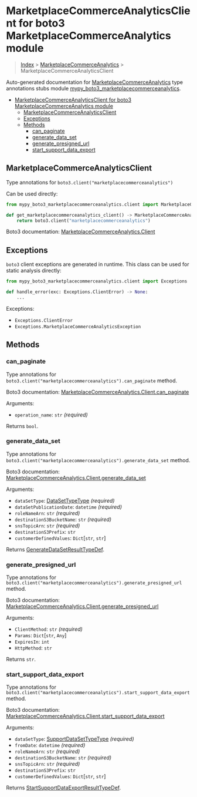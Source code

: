 # MarketplaceCommerceAnalyticsClient for boto3 MarketplaceCommerceAnalytics module

> [Index](..) > [MarketplaceCommerceAnalytics](.) >
> MarketplaceCommerceAnalyticsClient

Auto-generated documentation for
[MarketplaceCommerceAnalytics](https://boto3.amazonaws.com/v1/documentation/api/1.17.77/reference/services/marketplacecommerceanalytics.html#MarketplaceCommerceAnalytics)
type annotations stubs module
[mypy_boto3_marketplacecommerceanalytics](https://pypi.org/project/mypy-boto3-marketplacecommerceanalytics/).

- [MarketplaceCommerceAnalyticsClient for boto3 MarketplaceCommerceAnalytics module](#marketplacecommerceanalyticsclient-for-boto3-marketplacecommerceanalytics-module)
  - [MarketplaceCommerceAnalyticsClient](#marketplacecommerceanalyticsclient)
  - [Exceptions](#exceptions)
  - [Methods](#methods)
    - [can_paginate](#can_paginate)
    - [generate_data_set](#generate_data_set)
    - [generate_presigned_url](#generate_presigned_url)
    - [start_support_data_export](#start_support_data_export)

## MarketplaceCommerceAnalyticsClient

Type annotations for `boto3.client("marketplacecommerceanalytics")`

Can be used directly:

```python
from mypy_boto3_marketplacecommerceanalytics.client import MarketplaceCommerceAnalyticsClient

def get_marketplacecommerceanalytics_client() -> MarketplaceCommerceAnalyticsClient:
    return boto3.client("marketplacecommerceanalytics")
```

Boto3 documentation:
[MarketplaceCommerceAnalytics.Client](https://boto3.amazonaws.com/v1/documentation/api/1.17.77/reference/services/marketplacecommerceanalytics.html#MarketplaceCommerceAnalytics.Client)

## Exceptions

`boto3` client exceptions are generated in runtime. This class can be used for
static analysis directly:

```python
from mypy_boto3_marketplacecommerceanalytics.client import Exceptions

def handle_error(exc: Exceptions.ClientError) -> None:
    ...
```

Exceptions:

- `Exceptions.ClientError`
- `Exceptions.MarketplaceCommerceAnalyticsException`

## Methods

### can_paginate

Type annotations for
`boto3.client("marketplacecommerceanalytics").can_paginate` method.

Boto3 documentation:
[MarketplaceCommerceAnalytics.Client.can_paginate](https://boto3.amazonaws.com/v1/documentation/api/1.17.77/reference/services/marketplacecommerceanalytics.html#MarketplaceCommerceAnalytics.Client.can_paginate)

Arguments:

- `operation_name`: `str` *(required)*

Returns `bool`.

### generate_data_set

Type annotations for
`boto3.client("marketplacecommerceanalytics").generate_data_set` method.

Boto3 documentation:
[MarketplaceCommerceAnalytics.Client.generate_data_set](https://boto3.amazonaws.com/v1/documentation/api/1.17.77/reference/services/marketplacecommerceanalytics.html#MarketplaceCommerceAnalytics.Client.generate_data_set)

Arguments:

- `dataSetType`: [DataSetTypeType](./literals.md#datasettypetype) *(required)*
- `dataSetPublicationDate`: `datetime` *(required)*
- `roleNameArn`: `str` *(required)*
- `destinationS3BucketName`: `str` *(required)*
- `snsTopicArn`: `str` *(required)*
- `destinationS3Prefix`: `str`
- `customerDefinedValues`: `Dict`\[`str`, `str`\]

Returns
[GenerateDataSetResultTypeDef](./type_defs.md#generatedatasetresulttypedef).

### generate_presigned_url

Type annotations for
`boto3.client("marketplacecommerceanalytics").generate_presigned_url` method.

Boto3 documentation:
[MarketplaceCommerceAnalytics.Client.generate_presigned_url](https://boto3.amazonaws.com/v1/documentation/api/1.17.77/reference/services/marketplacecommerceanalytics.html#MarketplaceCommerceAnalytics.Client.generate_presigned_url)

Arguments:

- `ClientMethod`: `str` *(required)*
- `Params`: `Dict`\[`str`, `Any`\]
- `ExpiresIn`: `int`
- `HttpMethod`: `str`

Returns `str`.

### start_support_data_export

Type annotations for
`boto3.client("marketplacecommerceanalytics").start_support_data_export`
method.

Boto3 documentation:
[MarketplaceCommerceAnalytics.Client.start_support_data_export](https://boto3.amazonaws.com/v1/documentation/api/1.17.77/reference/services/marketplacecommerceanalytics.html#MarketplaceCommerceAnalytics.Client.start_support_data_export)

Arguments:

- `dataSetType`: [SupportDataSetTypeType](./literals.md#supportdatasettypetype)
  *(required)*
- `fromDate`: `datetime` *(required)*
- `roleNameArn`: `str` *(required)*
- `destinationS3BucketName`: `str` *(required)*
- `snsTopicArn`: `str` *(required)*
- `destinationS3Prefix`: `str`
- `customerDefinedValues`: `Dict`\[`str`, `str`\]

Returns
[StartSupportDataExportResultTypeDef](./type_defs.md#startsupportdataexportresulttypedef).
